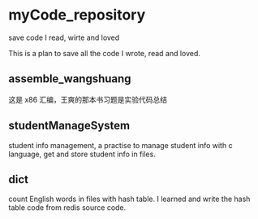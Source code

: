 # myCode_repository
save code I read, wirte and loved

This is a plan to save all the code I wrote, read and loved.

## assemble_wangshuang
这是 x86 汇编，王爽的那本书习题是实验代码总结

## studentManageSystem
student info management, a practise to manage student info with c language, get
and store student info in files.

## dict
count English words in files with hash table. I learned and write the hash
table code from redis source code.
